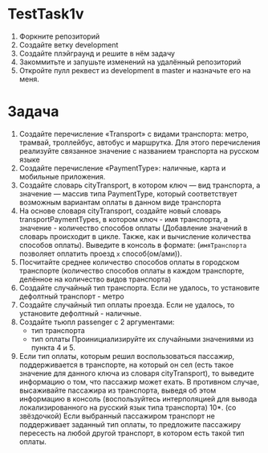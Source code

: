 # TestTask1v

1. Форкните репозиторий
2. Создайте ветку development
3. Создайте плэйграунд и решите в нём задачу
4. Закоммитьте и запушьте изменений на удалённый репозиторий
5. Откройте пулл реквест из development в master и назначьте его на меня.

# Задача 
1. Создайте перечисление «Transport» с видами транспорта: метро, трамвай, троллейбус, автобус и маршрутка. Для этого перечисления реализуйте связанное значение с названием транспорта на русском языке
 2. Создайте перечисление «PaymentType»: наличные, карта и мобильные приложения.
 3. Создайте словарь cityTransport, в котором ключ — вид транспорта, а значение — массив типа PaymentType, который соответствует возможным вариантам оплаты в данном виде транспорта
 4. На основе словаря cityTransport, создайте новый словарь transportPaymentTypes, в котором ключ - имя транспорта, а значение - количество способов оплаты (Добавление значений в словарь происходит в цикле. Также, как и вычисление количества способов оплаты).
    Выведите в консоль в формате: (`имяТранспорта` позволяет оплатить проезд `x` способ(ом/ами)).
 5. Посчитайте среднее количество способов оплаты в городском транспорте (количество способов оплаты в каждом транспорте, делённое на количество видов транспорта)
 6. Создайте случайный тип транспорта. Если не удалось, то установите дефолтный транспорт - метро
 7. Создайте случайный тип оплаты проезда. Если не удалось, то установите дефолтный - наличные.
 8. Создайте тьюпл passenger с 2 аргументами:
    - тип транспорта
    - тип оплаты
    Проинициализируйте их случайными значениями из пункта 4 и 5.
 9. Если тип оплаты, которым решил воспользоваться пассажир, поддерживается в транспорте, на который он сел (есть такое значение для данного ключа из словаря cityTransport), то выведите информацию о том, что пассажир может ехать.
    В противном случае, высаживайте пассажира из транспорта, выведя об этом информацию в консоль (воспользуйтесь интерполяцией для вывода локализированного на русский язык типа транспорта)
 10*. (со звёздочкой) Если выбранный пассажиром транспорт не поддерживает заданный тип оплаты, то предложите пассажиру пересесть на любой другой транспорт, в котором есть такой тип оплаты.
